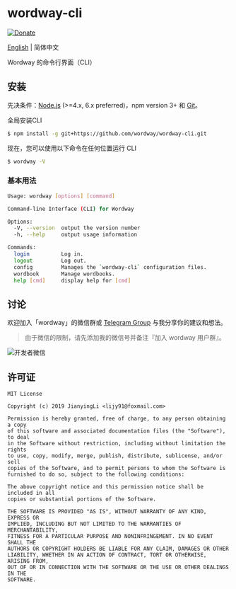 # wordway-cli

[![Donate](https://img.shields.io/badge/Donate-PayPal-green.svg)](https://www.paypal.com/cgi-bin/webscr?cmd=_donations&business=lijy91%40live.com&currency_code=USD&source=url)

[English](./README.md) | 简体中文

Wordway 的命令行界面（CLI）

## 安装

先决条件：[Node.js](https://nodejs.org/en/) (>=4.x, 6.x preferred)，npm version 3+ 和 [Git](https://git-scm.com/)。

全局安装CLI

```bash
$ npm install -g git+https://github.com/wordway/wordway-cli.git
```

现在，您可以使用以下命令在任何位置运行 CLI

```bash
$ wordway -V
```

### 基本用法

```bash
Usage: wordway [options] [command]

Command-line Interface (CLI) for Wordway

Options:
  -V, --version  output the version number
  -h, --help     output usage information

Commands:
  login          Log in.
  logout         Log out.
  config         Manages the `wordway-cli` configuration files.
  wordbook       Manage wordbooks.
  help [cmd]     display help for [cmd]
```

## 讨论

欢迎加入「wordway」的微信群或 [Telegram Group](https://t.me/wordway) 与我分享你的建议和想法。

> 由于微信的限制，请先添加我的微信号并备注『加入 wordway 用户群』。

![开发者微信](https://wordway-storage.thecode.me/screenshots/wechat_qrcode.png?imageView2/2/w/280/format/png)

## 许可证

```
MIT License

Copyright (c) 2019 JianyingLi <lijy91@foxmail.com>

Permission is hereby granted, free of charge, to any person obtaining a copy
of this software and associated documentation files (the "Software"), to deal
in the Software without restriction, including without limitation the rights
to use, copy, modify, merge, publish, distribute, sublicense, and/or sell
copies of the Software, and to permit persons to whom the Software is
furnished to do so, subject to the following conditions:

The above copyright notice and this permission notice shall be included in all
copies or substantial portions of the Software.

THE SOFTWARE IS PROVIDED "AS IS", WITHOUT WARRANTY OF ANY KIND, EXPRESS OR
IMPLIED, INCLUDING BUT NOT LIMITED TO THE WARRANTIES OF MERCHANTABILITY,
FITNESS FOR A PARTICULAR PURPOSE AND NONINFRINGEMENT. IN NO EVENT SHALL THE
AUTHORS OR COPYRIGHT HOLDERS BE LIABLE FOR ANY CLAIM, DAMAGES OR OTHER
LIABILITY, WHETHER IN AN ACTION OF CONTRACT, TORT OR OTHERWISE, ARISING FROM,
OUT OF OR IN CONNECTION WITH THE SOFTWARE OR THE USE OR OTHER DEALINGS IN THE
SOFTWARE.
```
